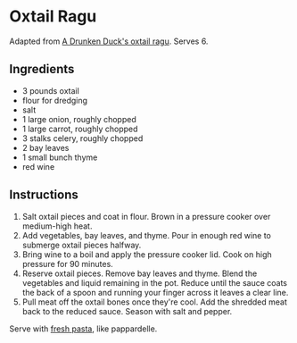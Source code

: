 # Oxtail Ragu

Adapted from [A Drunken Duck's oxtail ragu](http://www.adrunkenduck.com/braised-oxtail-ragu/). Serves 6.

## Ingredients

- 3 pounds oxtail
- flour for dredging
- salt
- 1 large onion, roughly chopped
- 1 large carrot, roughly chopped
- 3 stalks celery, roughly chopped
- 2 bay leaves
- 1 small bunch thyme
- red wine

## Instructions

1. Salt oxtail pieces and coat in flour. Brown in a pressure cooker over medium-high heat.
2. Add vegetables, bay leaves, and thyme. Pour in enough red wine to submerge oxtail pieces halfway.
3. Bring wine to a boil and apply the pressure cooker lid. Cook on high pressure for 90 minutes.
4. Reserve oxtail pieces. Remove bay leaves and thyme. Blend the vegetables and liquid remaining in the pot. Reduce until the sauce coats the back of a spoon and running your finger across it leaves a clear line.
5. Pull meat off the oxtail bones once they're cool. Add the shredded meat back to the reduced sauce. Season with salt and pepper.

Serve with [fresh pasta](pasta-dough.md), like pappardelle.
